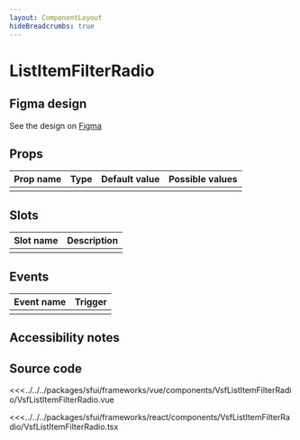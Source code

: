 ```yaml
---
layout: ComponentLayout
hideBreadcrumbs: true
---
```

# ListItemFilterRadio

<Generate />

## Figma design

See the design on [Figma](https://www.figma.com/file/Cx2jw34waZltkapwq7j7aT/SFUI-2-%7C-Design-Kit-(early-alpha)?node-id=15141%3A61150&t=eAc5joFjkRlZwK2p-0)

<Generate />

## Props

| Prop name             | Type                       | Default value | Possible values                        |
|-----------------------|----------------------------|---------------|----------------------------------------|
|                       |                            |               |                                        |


## Slots

| Slot name |            Description            |
| --------- | ------------------------------- |
|           |                                   |

## Events

| Event name |            Trigger             |
| ---------- | ---------------------------- |
|            |                                |

## Accessibility notes


## Source code

<!-- vue -->
<<<../../../packages/sfui/frameworks/vue/components/VsfListItemFilterRadio/VsfListItemFilterRadio.vue
<!-- end vue -->
<!-- react -->
<<<../../../packages/sfui/frameworks/react/components/VsfListItemFilterRadio/VsfListItemFilterRadio.tsx
<!-- end react -->
